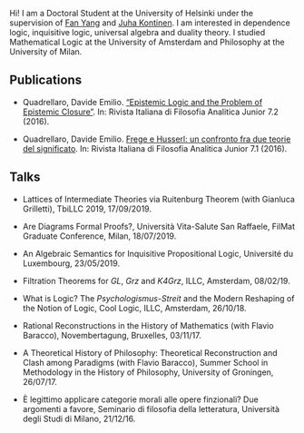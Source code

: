 Hi! I am a Doctoral Student at the University of Helsinki under the supervision of [Fan Yang](https://sites.google.com/site/fanyanghp/) and [Juha Kontinen](https://www.mv.helsinki.fi/home/jkontine/). I am interested in dependence logic, inquisitive logic, universal algebra and duality theory. I studied Mathematical Logic at the University of Amsterdam and Philosophy at the University of Milan.

## Publications

- Quadrellaro, Davide Emilio. [“Epistemic Logic and the Problem of Epistemic Closure”](https://riviste.unimi.it/index.php/rifanalitica/article/view/11089). In: Rivista Italiana di
Filosofia Analitica Junior 7.2 (2016).

- Quadrellaro, Davide Emilio. [Frege e Husserl: un confronto fra due teorie del significato](https://riviste.unimi.it/index.php/rifanalitica/article/view/7114). In: Rivista Italiana di Filosofia Analitica Junior
7.1 (2016).


## Talks

- Lattices of Intermediate Theories via Ruitenburg Theorem (with Gianluca Grilletti), TbiLLC 2019, 17/09/2019.


- Are Diagrams Formal Proofs?, Università Vita-Salute San Raffaele, FilMat Graduate Conference, Milan, 18/07/2019.


- An Algebraic Semantics for Inquisitive Propositional Logic, Université du Luxembourg, 23/05/2019.


- Filtration Theorems for _GL_, _Grz_ and _K4Grz_, ILLC, Amsterdam, 08/02/19.

			
- What is Logic? The _Psychologismus-Streit_ and the Modern Reshaping of the Notion of Logic, Cool Logic, ILLC, Amsterdam, 26/10/18.


- Rational Reconstructions in the History of Mathematics (with Flavio Baracco), Novembertagung, Bruxelles, 03/11/17.	


- A Theoretical History of Philosophy: Theoretical Reconstruction and Clash among Paradigms (with Flavio Baracco), Summer School in Methodology in the History of Philosophy, University of Groningen, 26/07/17.

			
- È  legittimo applicare categorie morali alle opere finzionali? Due argomenti a favore, Seminario di filosofia della letteratura, Università degli Studi di Milano, 21/12/16.
